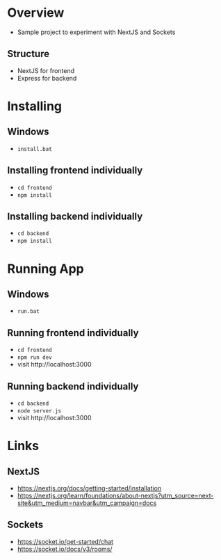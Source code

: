 # Overview
- Sample project to experiment with NextJS and Sockets

## Structure
- NextJS for frontend
- Express for backend

# Installing
## Windows
- `install.bat`

## Installing frontend individually
- `cd frontend`
- `npm install`

## Installing backend individually
- `cd backend`
- `npm install`

# Running App
## Windows
- `run.bat`

## Running frontend individually
- `cd frontend`
- `npm run dev`
- visit http://localhost:3000

## Running backend individually
- `cd backend`
- `node server.js`
- visit http://localhost:3000

# Links
## NextJS
- https://nextjs.org/docs/getting-started/installation
- https://nextjs.org/learn/foundations/about-nextjs?utm_source=next-site&utm_medium=navbar&utm_campaign=docs

## Sockets
- https://socket.io/get-started/chat
- https://socket.io/docs/v3/rooms/